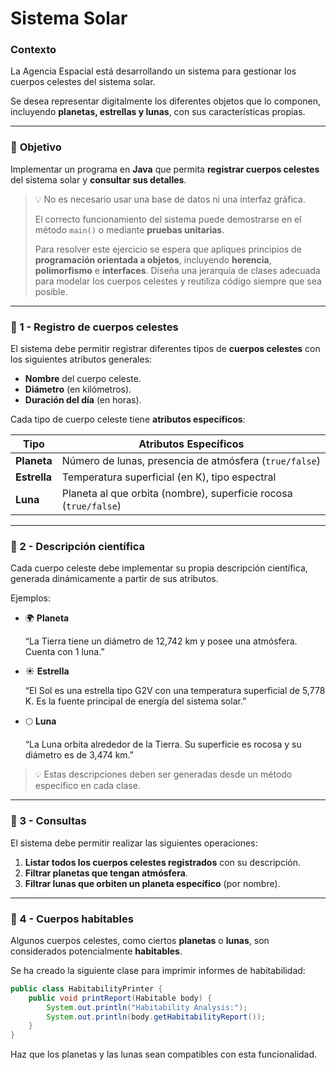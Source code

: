 # Sistema Solar

### **Contexto**

La Agencia Espacial está desarrollando un sistema para gestionar los cuerpos celestes del sistema solar.

Se desea representar digitalmente los diferentes objetos que lo componen, incluyendo **planetas, estrellas y lunas**, con sus características propias.

---

### 👀 **Objetivo**

Implementar un programa en **Java** que permita **registrar cuerpos celestes** del sistema solar y **consultar sus detalles**.

> 💡 No es necesario usar una base de datos ni una interfaz gráfica.
> 
> 
> El correcto funcionamiento del sistema puede demostrarse en el método `main()` o mediante **pruebas unitarias**.
> 
> Para resolver este ejercicio se espera que apliques principios de **programación orientada a objetos**, incluyendo **herencia**, **polimorfismo** e **interfaces**. Diseña una jerarquía de clases adecuada para modelar los cuerpos celestes y reutiliza código siempre que sea posible.
> 

---

### 📌 1 - Registro de cuerpos celestes

El sistema debe permitir registrar diferentes tipos de **cuerpos celestes** con los siguientes atributos generales:

- **Nombre** del cuerpo celeste.
- **Diámetro** (en kilómetros).
- **Duración del día** (en horas).

Cada tipo de cuerpo celeste tiene **atributos específicos**:

| Tipo | Atributos Específicos |
| --- | --- |
| **Planeta** | Número de lunas, presencia de atmósfera (`true/false`) |
| **Estrella** | Temperatura superficial (en K), tipo espectral |
| **Luna** | Planeta al que orbita (nombre), superficie rocosa (`true/false`) |

---

### 📌 2 - Descripción científica

Cada cuerpo celeste debe implementar su propia descripción científica, generada dinámicamente a partir de sus atributos.

Ejemplos:

- 🌍 **Planeta**
    
    “La Tierra tiene un diámetro de 12,742 km y posee una atmósfera. Cuenta con 1 luna.”
    
- ☀️ **Estrella**
    
    “El Sol es una estrella tipo G2V con una temperatura superficial de 5,778 K. Es la fuente principal de energía del sistema solar.”
    
- 🌕 **Luna**
    
    “La Luna orbita alrededor de la Tierra. Su superficie es rocosa y su diámetro es de 3,474 km.”
    

> 💡 Estas descripciones deben ser generadas desde un método específico en cada clase.
> 

---

### 📌 3 - Consultas

El sistema debe permitir realizar las siguientes operaciones:

1. **Listar todos los cuerpos celestes registrados** con su descripción.
2. **Filtrar planetas que tengan atmósfera**.
3. **Filtrar lunas que orbiten un planeta específico** (por nombre).

---

### 📌 4 - Cuerpos habitables

Algunos cuerpos celestes, como ciertos **planetas** o **lunas**, son considerados potencialmente **habitables**.

Se ha creado la siguiente clase para imprimir informes de habitabilidad:

```java
public class HabitabilityPrinter {
    public void printReport(Habitable body) {
        System.out.println("Habitability Analysis:");
        System.out.println(body.getHabitabilityReport());
    }
}
```

Haz que los planetas y  las lunas sean compatibles con esta funcionalidad.
